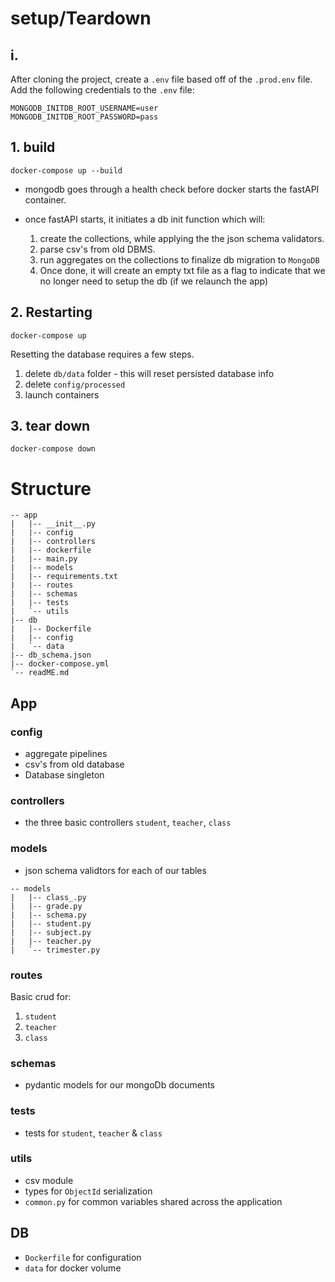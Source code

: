 # setup/Teardown


## i. 

After cloning the project, create a `.env` file based off of the `.prod.env` file. Add the following credentials to the `.env` file:

```.env
MONGODB_INITDB_ROOT_USERNAME=user
MONGODB_INITDB_ROOT_PASSWORD=pass
```

## 1. build

`docker-compose up --build`

- mongodb goes through a health check before docker starts the fastAPI container.
- once fastAPI starts, it initiates a db init function which will:

    1. create the collections, while applying the the json schema validators.
    2. parse csv's from old DBMS.
    3. run aggregates on the collections to finalize db migration to `MongoDB`
    4. Once done, it will create an empty txt file as a flag to indicate that we no longer need to setup the db (if we relaunch the app)


## 2. Restarting

`docker-compose up`

Resetting the database requires a few steps.

1. delete `db/data` folder - this will reset persisted database info
2. delete `config/processed`
3. launch containers

## 3. tear down

`docker-compose down`


# Structure
```
-- app
|   |-- __init__.py
|   |-- config
|   |-- controllers
|   |-- dockerfile
|   |-- main.py
|   |-- models
|   |-- requirements.txt
|   |-- routes
|   |-- schemas
|   |-- tests
|   `-- utils
|-- db
|   |-- Dockerfile
|   |-- config
|   `-- data
|-- db_schema.json
|-- docker-compose.yml
`-- readME.md
```
## App
### config
- aggregate pipelines
- csv's from old database 
- Database singleton

### controllers
- the three basic controllers `student`, `teacher`, `class`

### models
- json schema validtors for each of our tables

```
-- models
|   |-- class_.py
|   |-- grade.py
|   |-- schema.py
|   |-- student.py
|   |-- subject.py
|   |-- teacher.py
|   `-- trimester.py
```
### routes

Basic crud for:
1. `student`
2. `teacher`
3. `class`

### schemas
- pydantic models for our mongoDb documents

### tests
- tests for `student`, `teacher` & `class`

### utils

- csv module
- types for `ObjectId` serialization
- `common.py` for common variables shared across the application  


## DB

- `Dockerfile` for configuration
- `data` for docker volume